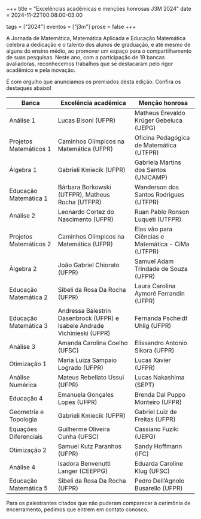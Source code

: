 +++
title = "Excelências acadêmicas e menções honrosas J3M 2024"
date = 2024-11-22T00:08:00-03:00

tags = ["2024"]
eventos = ["j3m"]
prose = false
+++

A Jornada de Matemática, Matemática Aplicada e Educação Matemática celebra a dedicação e o talento dos alunos de graduação, e até mesmo de alguns do ensino médio, ao promover um espaço para o compartilhamento de suas pesquisas. Neste ano, com a participação de 19 bancas avaliadoras, reconhecemos trabalhos que se destacaram pelo rigor acadêmico e pela inovação.

É com orgulho que anunciamos os premiados desta edição. Confira os destaques abaixo!

| Banca                  | Excelência acadêmica                                                     | Menção honrosa                                     |
|------------------------|--------------------------------------------------------------------------|----------------------------------------------------|
| Análise 1              | Lucas Bisoni (UFPR)                                                      | Matheus Erevaldo Krüger Gebeluca (UEPG)            |
| Projetos Matemáticos 1 | Caminhos Olímpicos na Matemática (UFPR)                                  | Oficina Pedagógica de Matemática (UTFPR)           |
| Álgebra 1              | Gabrieli Kmiecik (UFPR)                                                  | Gabriela Martins dos Santos (UNICAMP)              |
| Educação Matemática 1  | Bárbara Borkowski (UTFPR), Matheus Rocha (UTFPR)                         | Wanderson dos Santos Rodrigues (UTFPR)             |
| Análise 2              | Leonardo Cortez do Nascimento (UFPR)                                     | Ruan Pablo Ronson Luqueti (UTFPR)                  |
| Projetos Matemáticos 2 | Caminhos Olímpicos na Matemática (UFPR)                                  | Elas vão para Ciências e Matemática - CiMa (UTFPR) |
| Álgebra 2              | João Gabriel Chiorato (UFPR)                                             | Samuel Adam Trindade de Souza (UFPR)               |
| Educação Matemática 2  | Sibeli da Rosa Da Rocha (UFPR)                                           | Laura Carolina Aymoré Ferrandin (UFPR)             |
| Educação Matemática 3  | Andressa Balestrin Dasenbrock (UFPR) e Isabele Andrade Vichinieski (UFPR)| Fernanda Pscheidt Uhlig (UFPR)                     |
| Análise 3              | Amanda Carolina Coelho (UFSC)                                            | Elissandro Antonio Sikora (UFPR)                   |
| Otimização 1           | Maria Luiza Sampaio Logrado (UFPR)                                       | Lucas Xavier (UFPR)                                |
| Análise Numérica       | Mateus Rebellato Ussui (UFPR)                                            | Lucas Nakashima (SEPT)                             |
| Educação 4             | Emanuela Gonçales Lopes (UFPR)                                           | Brenda Dal Puppo Monteiro (UFPR)                   |
| Geometria e Topologia  | Gabrieli Kmiecik (UFPR)                                                  | Gabriel Luiz de Freitas (UFPR)                     |
| Equações Diferenciais  | Guilherme Oliveira Cunha (UFSC)                                          | Cassiano Fuziki (UEPG)                             |
| Otimização 2           | Samuel Kutz Paranhos (UFPR)                                              | Sandy Hoffmann (IFC)                               |
| Análise 4              | Isadora Benvenutti Langer (CEEPPG)                                       | Eduarda Caroline Klug (UFSC)                       |
| Educação Matemática 5  | Sibeli da Rosa Da Rocha (UFPR)                                           | Pedro Dell’Agnolo Busarello (UFPR)                 |

Para os palestrantes citados que não puderam comparecer à cerimônia de encerramento, pedimos que entrem em contato conosco.